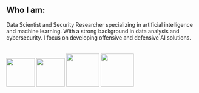 ## Who I am:
Data Scientist and Security Researcher specializing in artificial intelligence and machine learning. With a strong background in data analysis and cybersecurity. I focus on developing offensive and defensive AI solutions.
<br>
<br>
<br>
<img src="https://github.com/user-attachments/assets/e11f8d82-e55a-442c-aa9c-1c2feb894a0d" width="75" height="75" />
<img src="https://github.com/user-attachments/assets/95f603dc-a13c-4f5c-8d88-82e84945e3d1" width="75" height="75" />
<img src="https://github.com/user-attachments/assets/8dadd17f-450a-40d4-962e-b7a1711a2d02" width="87" height="87" />
<img src="https://github.com/user-attachments/assets/f46a5df3-e7e0-4de5-8ec1-efd409e7a9a0" width="87" height="87" />
